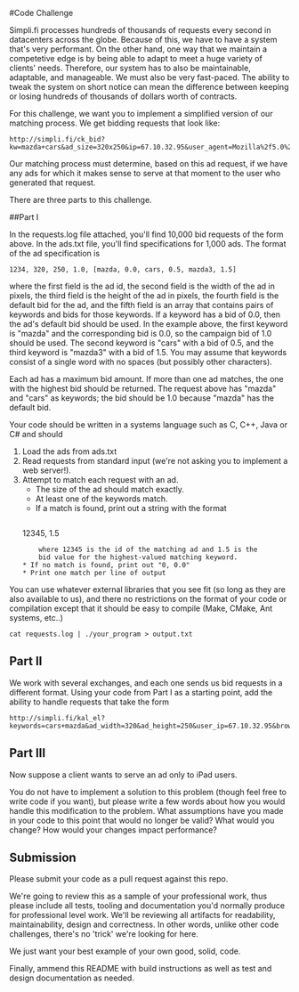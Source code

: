 #Code Challenge

Simpli.fi processes hundreds of thousands of requests every second in
datacenters across the globe.  Because of this, we have to have a
system that's very performant.  On the other hand, one way that we maintain a
competetive edge is by being able to adapt to meet a huge variety of
clients' needs.  Therefore, our system has to also be maintainable,
adaptable, and manageable.  We must also be very fast-paced.  The
ability to tweak the system on short notice can mean the difference
between keeping or losing hundreds of thousands of dollars worth of
contracts. 

For this challenge, we want you to implement a simplified version of
our matching process.  We get bidding requests that look like:

```
http://simpli.fi/ck_bid?kw=mazda+cars&ad_size=320x250&ip=67.10.32.95&user_agent=Mozilla%2f5.0%20%28compatible%3b%20MSIE%209.0%3b%20Windows%20NT%206.0%3b%20Trident%2f5.0%29
```

Our matching process must determine, based on this ad request, if we
have any ads for which it makes sense to serve at that moment to the
user who generated that request.

There are three parts to this challenge.

##Part I

In the requests.log file attached, you'll find 10,000 bid requests of
the form above.  In the ads.txt file, you'll find specifications for
1,000 ads.  The format of the ad specification is

```
1234, 320, 250, 1.0, [mazda, 0.0, cars, 0.5, mazda3, 1.5]
```

where the first field is the ad id, the second field is the width of
the ad in pixels, the third field is the height of the ad in pixels,
the fourth field is the default bid for the ad, and the fifth field is
an array that contains pairs of keywords and bids for those keywords.
If a keyword has a bid of 0.0, then the ad's default bid should be
used.  In the example above, the first keyword is "mazda" and the
corresponding bid is 0.0, so the campaign bid of 1.0 should be used.
The second keyword is "cars" with a bid of 0.5, and the third keyword
is "mazda3" with a bid of 1.5.  You may assume that keywords consist
of a single word with no spaces (but possibly other characters).

Each ad has a maximum bid amount.  If more than one ad matches, the one with
the highest bid should be returned.  The request above has "mazda" and "cars"
as keywords; the bid should be 1.0 because "mazda" has the default bid.

Your code should be written in a systems language such as C, C++, Java or C# and should

1. Load the ads from ads.txt
2. Read requests from standard input (we're not asking you to
implement a web server!). 
3. Attempt to match each request with an ad.  
    * The size of the ad should match exactly.
    * At least one of the keywords match.
    * If a match is found, print out a string with the format
         ```
	 12345, 1.5
	 ```
         where 12345 is the id of the matching ad and 1.5 is the
         bid value for the highest-valued matching keyword.
    * If no match is found, print out "0, 0.0"
    * Print one match per line of output

You can use whatever external libraries that you see fit (so long as they are
also available to us), and there no restrictions on the format of your code or
compilation except that it should be easy to compile (Make, CMake, Ant systems, etc..)

```
cat requests.log | ./your_program > output.txt
```

## Part II

We work with several exchanges, and each one sends us bid requests in
a different format.  Using your code from Part I as a starting point, add
the ability to handle requests that take the form

```
http://simpli.fi/kal_el?keywords=cars+mazda&ad_width=320&ad_height=250&user_ip=67.10.32.95&browser_agent=Mozilla%2f5.0%20%28compatible%3b%20MSIE%209.0%3b%20Windows%20NT%206.0%3b%20Trident%2f5.0%29
```

## Part III

Now suppose a client wants to serve an ad only to iPad users.  

You do not have to implement a solution to this problem (though feel
free to write code if you want), but please write a few words about
how you would handle this modification to the problem.  What
assumptions have you made in your code to this point that would no
longer be valid?  What would you change?  How would your changes
impact performance?

## Submission

Please submit your code as a pull request against this repo.

We're going to review this as a sample of your professional work, thus 
please include all tests, tooling and documentation you'd normally
produce for professional level work. We'll be reviewing all artifacts
for readability, maintainability, design and correctness. In other words,
unlike other code challenges, there's no 'trick' we're looking for here.

We just want your best example of your own good, solid, code.

Finally, ammend this README with build instructions as well as test
and design documentation as needed.


